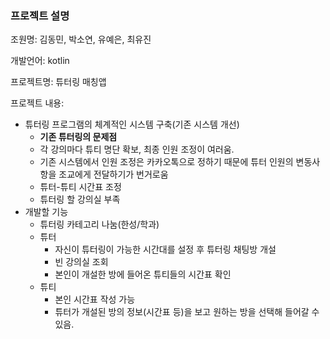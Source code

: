 ### 프로젝트 설명



조원명: 김동민, 박소연, 유예은, 최유진

개발언어: kotlin

프로젝트명: 튜터링 매칭앱

프로젝트 내용: 

* 튜터링 프로그램의 체계적인 시스템 구축(기존 시스템 개선)
  * **기존 튜터링의 문제점**
  * 각 강의마다 튜티 명단 확보, 최종 인원 조정이 여러움. 
  * 기존 시스템에서 인원 조정은 카카오톡으로 정하기 때문에 튜터 인원의 변동사항을 조교에게 전달하기가 번거로움
  * 튜터-튜티 시간표 조정
  * 튜터링 할 강의실 부족
* 개발할 기능
  * 튜터링 카테고리 나눔(한성/학과)
  * 튜터
    * 자신이 튜터링이 가능한 시간대를 설정 후 튜터링 채팅방 개설 
    * 빈 강의실 조회
    * 본인이 개설한 방에 들어온 튜티들의 시간표 확인
  * 튜티
    * 본인 시간표 작성 가능
    * 튜터가 개설된 방의 정보(시간표 등)을 보고 원하는 방을 선택해 들어갈 수 있음.